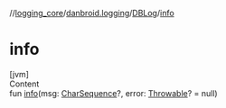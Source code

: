//[logging_core](../../../index.md)/[danbroid.logging](../index.md)/[DBLog](index.md)/[info](info.md)



# info  
[jvm]  
Content  
fun [info](info.md)(msg: [CharSequence](https://kotlinlang.org/api/latest/jvm/stdlib/kotlin/-char-sequence/index.html)?, error: [Throwable](https://kotlinlang.org/api/latest/jvm/stdlib/kotlin/-throwable/index.html)? = null)  



